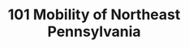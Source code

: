 ---
title: "101 Mobility of Northeast Pennsylvania"
url: /allentown/101-mobility-of-northeast-pennsylvania/
shop: medical supply
---